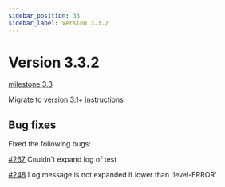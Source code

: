 ```yaml
---
sidebar_position: 33
sidebar_label: Version 3.3.2
---
```


# Version 3.3.2

[milestone 3.3](https://github.com/reportportal/reportportal/milestone/5?closed=1)

[Migrate to version 3.1+ instructions](https://github.com/reportportal/reportportal/wiki/Migration-to-3.1)


## Bug fixes

Fixed the following bugs:

[#267](https://github.com/reportportal/reportportal/issues/267) Couldn't expand log of test

[#248](https://github.com/reportportal/reportportal/issues/248) Log message is not expanded if lower than 'level-ERROR'
